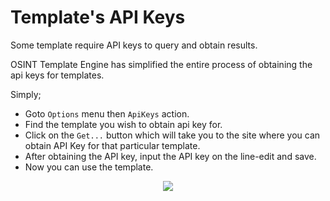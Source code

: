 # Template's API Keys

Some template require API keys to query and obtain results.

OSINT Template Engine has simplified the entire process of obtaining the api keys for templates.

Simply;

- Goto `Options` menu then `ApiKeys` action.
- Find the template you wish to obtain api key for.
- Click on the `Get...` button which will take you to the site where you can obtain API Key for that particular template.
- After obtaining the API key, input the API key on the line-edit and save.
- Now you can use the template.

<center><img src="/ssuite/docs/res/obtain_apike.gif"></center>